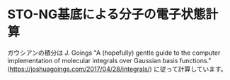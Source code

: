 # STO-NG基底による分子の電子状態計算
ガウシアンの積分は J. Goings "A (hopefully) gentle guide to the computer implementation of molecular integrals over Gaussian basis functions." (https://joshuagoings.com/2017/04/28/integrals/) に従って計算しています。